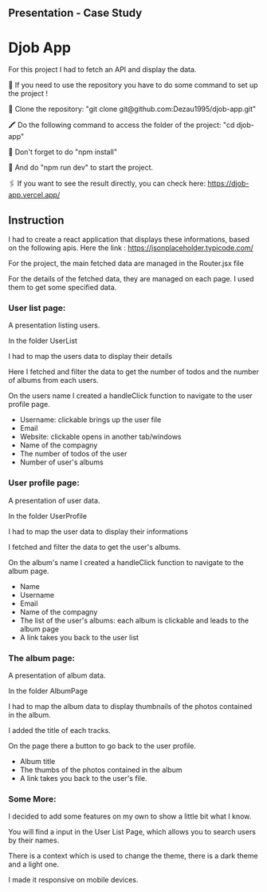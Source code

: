 ## Presentation - Case Study

<h1>Djob App</h1>

<p>For this project I had to fetch an API and display the data.</p>

<p> 🔺 If you need to use the repository you have to do some command to set up the project !</p>

<p> 📁 Clone the repository: "git clone git@github.com:Dezau1995/djob-app.git"</p>

<p> 🖍️ Do the following command to access the folder of the project: "cd djob-app" </p>

<p> 📌 Don't forget to do "npm install"</p>

<p> 📍 And do "npm run dev" to start the project.</p>

<p> 🖇️ If you want to see the result directly, you can check here: <a href="https://djob-app.vercel.app/" target="_blank">https://djob-app.vercel.app/</a> </p>

<h2>Instruction</h2>

<p>I had to create a react application that displays these informations, based on the following apis. Here the link : <a href="https://jsonplaceholder.typicode.com/" target="_blank">https://jsonplaceholder.typicode.com/</a></p>

<p>For the project, the main fetched data are managed in the Router.jsx file</p>

<p>For the details of the fetched data, they are managed on each page. I used them to get some specified data.</p>

<h3>User list page:</h3>
<p>A presentation listing users.</p>

<p>In the folder UserList</p>
<p>I had to map the users data to display their details</p>
<p>Here I fetched and filter the data to get the number of todos and the number of albums from each users.</p>
<p>On the users name I created a handleClick function to navigate to the user profile page.</p>

<ul>
<li>Username: clickable brings up the user file</li>
<li>Email</li>
<li>Website: clickable opens in another tab/windows</li>
<li>Name of the compagny</li>
<li>The number of todos of the user</li>
<li>Number of user's albums</li>
</ul>

<h3>User profile page:</h3>
<p>A presentation of user data.</p>

<p>In the folder UserProfile</p>
<p>I had to map the user data to display their informations</p>
<p>I fetched and filter the data to get the user's albums.</p>
<p>On the album's name I created a handleClick function to navigate to the album page.</p>

<ul>
<li>Name</li>
<li>Username</li>
<li>Email</li>
<li>Name of the compagny</li>
<li>The list of the user's albums: each album is clickable and leads to the album page</li>
<li>A link takes you back to the user list</li>
</ul>

<h3>The album page:</h3>
<p>A presentation of album data.</p>

<p>In the folder AlbumPage</p>
<p>I had to map the album data to display thumbnails of the photos contained in the album.</p>
<p>I added the title of each tracks.</p>
<p>On the page there a button to go back to the user profile.</p>

<ul>
<li>Album title</li>
<li>The thumbs of the photos contained in the album</li>
<li>A link takes you back to the user's file.</li>
</ul>

<h3>Some More: </h3>

<p>I decided to add some features on my own to show a little bit what I know.</p>
<p>You will find a input in the User List Page, which allows you to search users by their names.</p>
<p>There is a context which is used to change the theme, there is a dark theme and a light one.</p>

<p>I made it responsive on mobile devices.</p>
